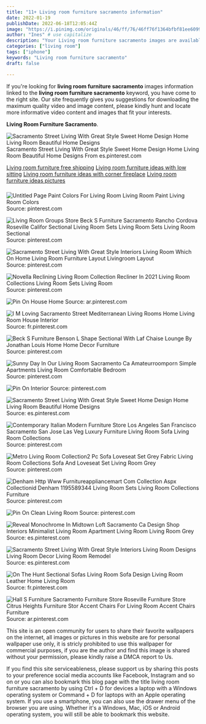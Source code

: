 ```yaml
---
title: "11+ Living room furniture sacramento information"
date: 2022-01-19
publishDate: 2022-06-18T12:05:44Z
image: "https://i.pinimg.com/originals/46/ff/76/46ff76f1364bfbf81ee609976524a7b2.png"
author: "Ines" # use capitalize
description: "Your Living room furniture sacramento images are available in this site. Living room furniture sacramento are a topic that is being searched for and liked by netizens now. You can Get the Living room furniture sacramento files here. Download all royalty-free photos."
categories: ["living room"]
tags: ["iphone"]
keywords: "Living room furniture sacramento"
draft: false

---
```


If you're looking for **living room furniture sacramento** images information linked to the **living room furniture sacramento** keyword, you have come to the right  site.  Our site frequently  gives you  suggestions  for downloading  the maximum  quality video and image  content, please kindly hunt and locate more informative video content and images  that fit your interests.

**Living Room Furniture Sacramento**. 

![Sacramento Street Living With Great Style Sweet Home Design Home Living Room Beautiful Home Designs](https://i.pinimg.com/originals/2e/88/85/2e8885f188075808035450e400a3bd49.jpg "Sacramento Street Living With Great Style Sweet Home Design Home Living Room Beautiful Home Designs")
Sacramento Street Living With Great Style Sweet Home Design Home Living Room Beautiful Home Designs From es.pinterest.com

[Living room furniture free shipping](/living-room-furniture-free-shipping/)
[Living room furniture ideas with low sitting](/living-room-furniture-ideas-with-low-sitting/)
[Living room furniture ideas with corner fireplace](/living-room-furniture-ideas-with-corner-fireplace/)
[Living room furniture ideas pictures](/living-room-furniture-ideas-pictures/)



### 

 


![Untitled Page Paint Colors For Living Room Living Room Paint Living Room Colors](https://i.pinimg.com/originals/a1/56/e1/a156e12cf36e48ae79f7bfb95bedf210.jpg "Untitled Page Paint Colors For Living Room Living Room Paint Living Room Colors")
Source: pinterest.com

 

![Living Room Groups Store Beck S Furniture Sacramento Rancho Cordova Roseville Califor Sectional Living Room Sets Living Room Sets Living Room Sectional](https://i.pinimg.com/originals/58/67/fb/5867fb07752f98001358b8829a380a5b.jpg "Living Room Groups Store Beck S Furniture Sacramento Rancho Cordova Roseville Califor Sectional Living Room Sets Living Room Sets Living Room Sectional")
Source: pinterest.com

 

![Sacramento Street Living With Great Style Interiors Living Room Which On Home Living Room Furniture Layout Livingroom Layout](https://i.pinimg.com/originals/d4/8a/52/d48a52496f0eef5242650cfcc7e1042d.png "Sacramento Street Living With Great Style Interiors Living Room Which On Home Living Room Furniture Layout Livingroom Layout")
Source: pinterest.com

 

![Novella Reclining Living Room Collection Recliner In 2021 Living Room Collections Living Room Sets Living Room](https://i.pinimg.com/originals/1b/7b/bb/1b7bbb67a9bae5a958365c7bb61f1ca4.png "Novella Reclining Living Room Collection Recliner In 2021 Living Room Collections Living Room Sets Living Room")
Source: pinterest.com

 

![Pin On House Home](https://i.pinimg.com/originals/92/c1/7c/92c17c2426f4a5d6abe89c42e0376ee2.jpg "Pin On House Home")
Source: ar.pinterest.com

 

![I M Loving Sacramento Street Mediterranean Living Rooms Home Living Room House Interior](https://i.pinimg.com/originals/ea/89/97/ea8997dbfb3d721539db32d2a62b0418.jpg "I M Loving Sacramento Street Mediterranean Living Rooms Home Living Room House Interior")
Source: fr.pinterest.com

 

![Beck S Furniture Benson L Shape Sectional With Laf Chaise Lounge By Jonathan Louis Home Home Decor Furniture](https://i.pinimg.com/originals/e3/53/58/e3535806a3661ae75cb9263c992dda24.jpg "Beck S Furniture Benson L Shape Sectional With Laf Chaise Lounge By Jonathan Louis Home Home Decor Furniture")
Source: pinterest.com

 

![Sunny Day In Our Living Room Sacramento Ca Amateurroomporn Simple Apartments Living Room Comfortable Bedroom](https://i.pinimg.com/736x/cd/a5/13/cda5133c92c25958c5965ba51d76b4a3.jpg "Sunny Day In Our Living Room Sacramento Ca Amateurroomporn Simple Apartments Living Room Comfortable Bedroom")
Source: pinterest.com

 

![Pin On Interior](https://i.pinimg.com/564x/44/b5/6b/44b56b9b83f8de60e5721098824e69e4.jpg "Pin On Interior")
Source: pinterest.com

 

![Sacramento Street Living With Great Style Sweet Home Design Home Living Room Beautiful Home Designs](https://i.pinimg.com/originals/2e/88/85/2e8885f188075808035450e400a3bd49.jpg "Sacramento Street Living With Great Style Sweet Home Design Home Living Room Beautiful Home Designs")
Source: es.pinterest.com

 

![Contemporary Italian Modern Furniture Store Los Angeles San Francisco Sacramento San Jose Las Veg Luxury Furniture Living Room Sofa Living Room Collections](https://i.pinimg.com/originals/1f/9c/c7/1f9cc7c2793e1661e9422d7abcea7d01.jpg "Contemporary Italian Modern Furniture Store Los Angeles San Francisco Sacramento San Jose Las Veg Luxury Furniture Living Room Sofa Living Room Collections")
Source: pinterest.com

 

![Metro Living Room Collection2 Pc Sofa Loveseat Set Grey Fabric Living Room Collections Sofa And Loveseat Set Living Room Grey](https://i.pinimg.com/originals/15/c0/11/15c0112aa14b9537c69355eae3aa2d6c.png "Metro Living Room Collection2 Pc Sofa Loveseat Set Grey Fabric Living Room Collections Sofa And Loveseat Set Living Room Grey")
Source: pinterest.com

 

![Denham Http Www Furnitureappliancemart Com Collection Aspx Collectionid Denham 1195589344 Living Room Sets Living Room Collections Furniture](https://i.pinimg.com/originals/47/a1/44/47a144bca9fa0250862afcf38a5f5a2b.jpg "Denham Http Www Furnitureappliancemart Com Collection Aspx Collectionid Denham 1195589344 Living Room Sets Living Room Collections Furniture")
Source: pinterest.com

 

![Pin On Clean Living Room](https://i.pinimg.com/originals/ec/7a/ca/ec7acac65f85055fde52dcd32fa48d66.jpg "Pin On Clean Living Room")
Source: pinterest.com

 

![Reveal Monochrome In Midtown Loft Sacramento Ca Design Shop Interiors Minimalist Living Room Apartment Living Room Living Room Grey](https://i.pinimg.com/originals/68/3c/d5/683cd5848b696cf807db51b19067a7cf.jpg "Reveal Monochrome In Midtown Loft Sacramento Ca Design Shop Interiors Minimalist Living Room Apartment Living Room Living Room Grey")
Source: es.pinterest.com

 

![Sacramento Street Living With Great Style Interiors Living Room Designs Living Room Decor Living Room Remodel](https://i.pinimg.com/originals/e7/7a/ba/e77abaf61403471c00c9f35b1cc8ed9c.jpg "Sacramento Street Living With Great Style Interiors Living Room Designs Living Room Decor Living Room Remodel")
Source: es.pinterest.com

 

![On The Hunt Sectional Sofas Living Room Sofa Design Living Room Leather Home Living Room](https://i.pinimg.com/originals/f8/5b/9f/f85b9fe9b7901f3677ec8b5b88fc7b1c.jpg "On The Hunt Sectional Sofas Living Room Sofa Design Living Room Leather Home Living Room")
Source: fr.pinterest.com

 

![Hall S Furniture Sacramento Furniture Store Roseville Furniture Store Citrus Heights Furniture Stor Accent Chairs For Living Room Accent Chairs Furniture](https://i.pinimg.com/originals/46/ff/76/46ff76f1364bfbf81ee609976524a7b2.png "Hall S Furniture Sacramento Furniture Store Roseville Furniture Store Citrus Heights Furniture Stor Accent Chairs For Living Room Accent Chairs Furniture")
Source: ar.pinterest.com

 

This site is an open community for users to share their favorite wallpapers on the internet, all images or pictures in this website are for personal wallpaper use only, it is stricly prohibited to use this wallpaper for commercial purposes, if you are the author and find this image is shared without your permission, please kindly raise a DMCA report to Us.

If you find this site serviceableness, please support us by sharing this posts to your preference social media accounts like Facebook, Instagram and so on or you can also bookmark this blog page with the title living room furniture sacramento by using Ctrl + D for devices a laptop with a Windows operating system or Command + D for laptops with an Apple operating system. If you use a smartphone, you can also use the drawer menu of the browser you are using. Whether it's a Windows, Mac, iOS or Android operating system, you will still be able to bookmark this website.
